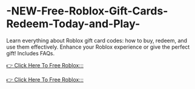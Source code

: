 # -NEW-Free-Roblox-Gift-Cards-Redeem-Today-and-Play-
Learn everything about Roblox gift card codes: how to buy, redeem, and use them effectively. Enhance your Roblox experience or give the perfect gift! Includes FAQs.

[👉 Click Here To Free Roblox:::](https://usaofferzon.com/roblox/)

[👉 Click Here To Free Roblox:::](https://usaofferzon.com/giftcard/)
